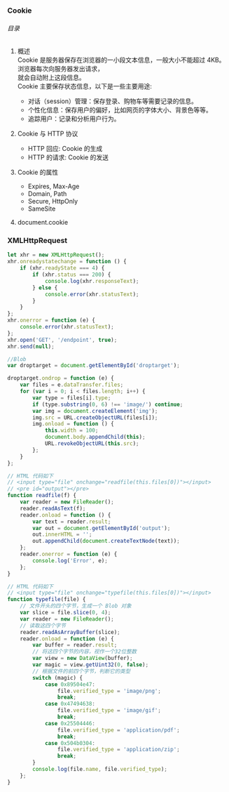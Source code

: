 <!--
 * @Author: myname
 * @Date: 2021-05-31 11:01:30
 * @LastEditors: Do not edit
 * @LastEditTime: 2021-05-31 16:30:48
-->

### Cookie

###### 目录

1. 概述  
   Cookie 是服务器保存在浏览器的一小段文本信息，一般大小不能超过 4KB。浏览器每次向服务器发出请求，  
   就会自动附上这段信息。  
   Cookie 主要保存状态信息，以下是一些主要用途:

    - 对话（session）管理：保存登录、购物车等需要记录的信息。
    - 个性化信息：保存用户的偏好，比如网页的字体大小、背景色等等。
    - 追踪用户：记录和分析用户行为。

2. Cookie 与 HTTP 协议
    - HTTP 回应: Cookie 的生成
    - HTTP 的请求: Cookie 的发送
3. Cookie 的属性
    - Expires, Max-Age
    - Domain, Path
    - Secure, HttpOnly
    - SameSite
4. document.cookie

### XMLHttpRequest

```javascript
let xhr = new XMLHttpRequest();
xhr.onreadystatechange = function () {
    if (xhr.readyState === 4) {
        if (xhr.status === 200) {
            console.log(xhr.responseText);
        } else {
            console.error(xhr.statusText);
        }
    }
};
xhr.onerror = function (e) {
    console.error(xhr.statusText);
};
xhr.open('GET', '/endpoint', true);
xhr.send(null);

//Blob
var droptarget = document.getElementById('droptarget');

droptarget.ondrop = function (e) {
    var files = e.dataTransfer.files;
    for (var i = 0; i < files.length; i++) {
        var type = files[i].type;
        if (type.substring(0, 6) !== 'image/') continue;
        var img = document.createElement('img');
        img.src = URL.createObjectURL(files[i]);
        img.onload = function () {
            this.width = 100;
            document.body.appendChild(this);
            URL.revokeObjectURL(this.src);
        };
    }
};

// HTML 代码如下
// <input type="file" onchange="readfile(this.files[0])"></input>
// <pre id="output"></pre>
function readfile(f) {
    var reader = new FileReader();
    reader.readAsText(f);
    reader.onload = function () {
        var text = reader.result;
        var out = document.getElementById('output');
        out.innerHTML = '';
        out.appendChild(document.createTextNode(text));
    };
    reader.onerror = function (e) {
        console.log('Error', e);
    };
}

// HTML 代码如下
// <input type="file" onchange="typefile(this.files[0])"></input>
function typefile(file) {
    // 文件开头的四个字节，生成一个 Blob 对象
    var slice = file.slice(0, 4);
    var reader = new FileReader();
    // 读取这四个字节
    reader.readAsArrayBuffer(slice);
    reader.onload = function (e) {
        var buffer = reader.result;
        // 将这四个字节的内容，视作一个32位整数
        var view = new DataView(buffer);
        var magic = view.getUint32(0, false);
        // 根据文件的前四个字节，判断它的类型
        switch (magic) {
            case 0x89504e47:
                file.verified_type = 'image/png';
                break;
            case 0x47494638:
                file.verified_type = 'image/gif';
                break;
            case 0x25504446:
                file.verified_type = 'application/pdf';
                break;
            case 0x504b0304:
                file.verified_type = 'application/zip';
                break;
        }
        console.log(file.name, file.verified_type);
    };
}
```
